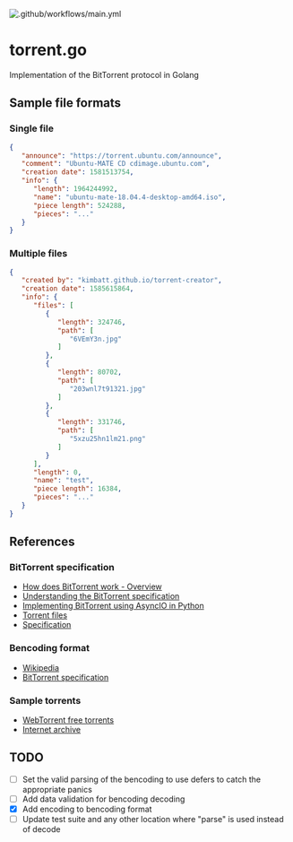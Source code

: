 ![.github/workflows/main.yml](https://github.com/woojiahao/torrent.go/workflows/.github/workflows/main.yml/badge.svg?branch=master)

# torrent.go
Implementation of the BitTorrent protocol in Golang

## Sample file formats

### Single file

```json
{
   "announce": "https://torrent.ubuntu.com/announce",
   "comment": "Ubuntu-MATE CD cdimage.ubuntu.com",
   "creation date": 1581513754,
   "info": {
      "length": 1964244992,
      "name": "ubuntu-mate-18.04.4-desktop-amd64.iso",
      "piece length": 524288,
      "pieces": "..."
   }
}
```

### Multiple files

```json
{
   "created by": "kimbatt.github.io/torrent-creator",
   "creation date": 1585615864,
   "info": {
      "files": [
         {
            "length": 324746,
            "path": [
               "6VEmY3n.jpg"
            ]
         },
         {
            "length": 80702,
            "path": [
               "203wnl7t91321.jpg"
            ]
         },
         {
            "length": 331746,
            "path": [
               "5xzu25hn1lm21.png"
            ]
         }
      ],
      "length": 0,
      "name": "test",
      "piece length": 16384,
      "pieces": "..."
   }
}
```

## References

### BitTorrent specification

- [How does BitTorrent work - Overview](https://www.howtogeek.com/141257/htg-explains-how-does-bittorrent-work/)
- [Understanding the BitTorrent specification](http://dandylife.net/docs/BitTorrent-Protocol.pdf)
- [Implementing BitTorrent using AsyncIO in Python](https://youtu.be/Pe3b9bdRtiE)
- [Torrent files](https://en.wikipedia.org/wiki/Torrent_file)
- [Specification](https://wiki.theory.org/index.php/BitTorrentSpecification)

### Bencoding format

- [Wikipedia](https://en.wikipedia.org/wiki/Bencode)
- [BitTorrent specification](https://www.bittorrent.org/beps/bep_0003.html)

### Sample torrents

- [WebTorrent free torrents](https://webtorrent.io/free-torrents)
- [Internet archive](https://archive.org/)

## TODO 

- [ ] Set the valid parsing of the bencoding to use defers to catch the appropriate panics
- [ ] Add data validation for bencoding decoding
- [X] Add encoding to bencoding format
- [ ] Update test suite and any other location where "parse" is used instead of decode
